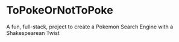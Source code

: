 # ToPokeOrNotToPoke
A fun, full-stack, project to create a Pokemon Search Engine with a Shakespearean Twist 
